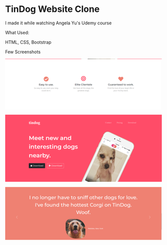 # TinDog Website Clone

I made it while watching Angela Yu's Udemy course

What Used:

HTML,
CSS,
Bootstrap

Few Screenshots

![](readme-images/1.png)

![](readme-images/2.png)

![](readme-images/3.png)
